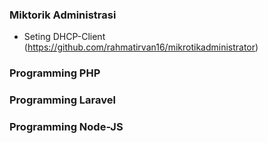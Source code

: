 ### Miktorik Administrasi
- Seting DHCP-Client (https://github.com/rahmatirvan16/mikrotikadministrator)
### Programming PHP
### Programming Laravel
### Programming Node-JS
